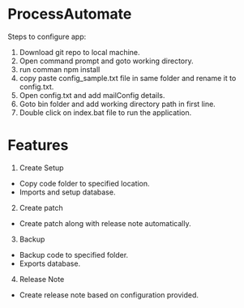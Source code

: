 # ProcessAutomate

Steps to configure app:
1. Download git repo to local machine.
2. Open command prompt and goto working directory.
3. run comman npm install
4. copy paste config_sample.txt file in same folder and rename it to config.txt.
5. Open config.txt and add mailConfig details.
6. Goto bin folder and add working directory path in first line.
7. Double click on index.bat file to run the application.

# Features
1. Create Setup 
  - Copy code folder to specified location.
  - Imports and setup database.

2. Create patch
  - Create patch along with release note automatically.
  
3. Backup
  - Backup code to specified folder.
  - Exports database.
  
4. Release Note
  - Create release note based on configuration provided.